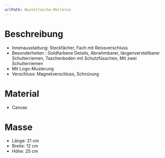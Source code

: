```yaml
---
urlPath: Beuteltasche-Mollerus
---
```


# Beschreibung

- Innenausstattung: Steckfächer, Fach mit Reissverschluss
- Besonderheiten : Goldfarbene Details, Abnehmbarer, längenverstellbarer Schulterriemen, Taschenboden mit Schutzfüsschen, Mit zwei Schulterriemen
- Mit Logo-Musterung
- Verschluss: Magnetverschluss, Schnürung

# Material

- Canvas

# Masse

- Länge: 21 cm
- Breite: 12 cm
- Höhe: 25 cm
